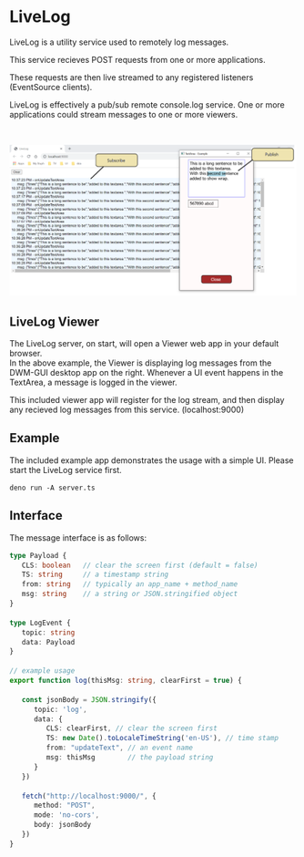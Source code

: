 # LiveLog

LiveLog is a utility service used to remotely log messages.   

This service recieves POST requests from one or more applications.   

These requests are then live streamed to any registered listeners (EventSource
clients).   

LiveLog is effectively a pub/sub remote console.log service.
One or more applications could stream messages to one or more viewers.

<br/>

![Alt text](livelog.png)

## LiveLog Viewer
The LiveLog server, on start, will open a Viewer web app in your default browser.   
In the above example, the Viewer is displaying log messages from the DWM-GUI desktop app on the right. Whenever a UI event happens in the TextArea, a message is logged in the viewer.   
      
This included viewer app will register for the log stream, and then display any recieved log messages from this service. (localhost:9000)   

## Example
The included example app demonstrates the usage with a simple UI.
Please start the LiveLog service first.
```
deno run -A server.ts
```


## Interface
The message interface is as follows:

```ts
type Payload {
   CLS: boolean   // clear the screen first (default = false)
   TS: string     // a timestamp string 
   from: string   // typically an app_name + method_name 
   msg: string    // a string or JSON.stringified object 
}
 
type LogEvent {
   topic: string
   data: Payload
}

// example usage
export function log(thisMsg: string, clearFirst = true) {
   
   const jsonBody = JSON.stringify({ 
      topic: 'log', 
      data: { 
         CLS: clearFirst, // clear the screen first
         TS: new Date().toLocaleTimeString('en-US'), // time stamp 
         from: "updateText", // an event name
         msg: thisMsg        // the payload string
      } 
   })

   fetch("http://localhost:9000/", {
      method: "POST",
      mode: 'no-cors',
      body: jsonBody
   })
}
```
